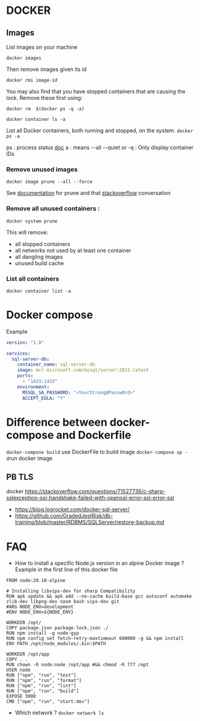 # DOCKER

## Images

List images on your machine
```shell
docker images
```

Then remove images given its id
```shell
docker rmi image-id
````

You may also find that you have stopped containers that are causing the lock. Remove these first using:

```shell
docker rm  $(docker ps -q -a)
```

```shell
docker container ls -a
```

List all Docker containers, both running and stopped, on the system.
`docker ps -a`

ps : process status [doc](https://docs.docker.com/engine/reference/commandline/ps/)
a : means --all
--quiet or	-q : Only display container IDs

### Remove unused images 
```shell
docker image prune --all --force
```
See [documentation](https://docs.docker.com/reference/cli/docker/system/prune/#extended-description) for prune and that [stackoverflow](https://stackoverflow.com/questions/44785585/how-can-i-delete-all-local-docker-images) conversation


### Remove all unused containers :
```shell
docker system prune
```

This will remove:
- all stopped containers
- all networks not used by at least one container
- all dangling images
- unused build cache


### List all containers 
```shell
docker container list -a
```

# Docker compose


Example 
```yaml
version: "1.0"

services:
  sql-server-db:
    container_name: sql-server-db
    image: mcr.microsoft.com/mssql/server:2022-latest
    ports:
      - "1433:1433"
    environment:
      MSSQL_SA_PASSWORD: "<YourStrong@Passw0rd>"
      ACCEPT_EULA: "Y"
```

# Difference between docker-compose and Dockerfile

`docker-compose build` use DockerFile to build image
`docker-compose up -d`run docker image

## PB TLS 
docker https://stackoverflow.com/questions/71527736/c-sharp-sslexception-ssl-handshake-failed-with-openssl-error-ssl-error-ssl


- https://blog.logrocket.com/docker-sql-server/
- https://github.com/GradedJestRisk/db-training/blob/master/RDBMS/SQLServer/restore-backup.md

# FAQ
- How to install a specific Node.js version in an alpine Docker image ?
Example in the first line of this docker file 
```
FROM node:20.10-alpine

# Installing libvips-dev for sharp Compatibility
RUN apk update && apk add --no-cache build-base gcc autoconf automake zlib-dev libpng-dev nasm bash vips-dev git
#ARG NODE_ENV=development
#ENV NODE_ENV=${NODE_ENV}

WORKDIR /opt/
COPY package.json package-lock.json ./
RUN npm install -g node-gyp
RUN npm config set fetch-retry-maxtimeout 600000 -g && npm install
ENV PATH /opt/node_modules/.bin:$PATH

WORKDIR /opt/app
COPY . .
RUN chown -R node:node /opt/app #&& chmod -R 777 /opt
USER node
RUN ["npm", "run", "test"]
RUN ["npm", "run", "format"]
RUN ["npm", "run", "lint"]
RUN ["npm", "run", "build"]
EXPOSE 3000
CMD ["npm", "run", "start:dev"]
```

- Which network ?
`docker network ls` 